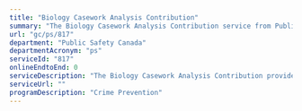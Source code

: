 ```yaml
---
title: "Biology Casework Analysis Contribution"
summary: "The Biology Casework Analysis Contribution service from Public Safety Canada is not available end-to-end online, according to the GC Service Inventory."
url: "gc/ps/817"
department: "Public Safety Canada"
departmentAcronym: "ps"
serviceId: "817"
onlineEndtoEnd: 0
serviceDescription: "The Biology Casework Analysis Contribution provides financial contributions to the provinces of Ontario and Quebec, which have established independent forensic laboratories for the purpose of conducting biology casework analysis, including DNA identification analysis, in support of criminal investigations and prosecutions. The purpose of these contributions is to encourage provincial contribution of DNA profiles to the Crime Scene Index in the National DNA Data Bank."
serviceUrl: ""
programDescription: "Crime Prevention"
---
```

